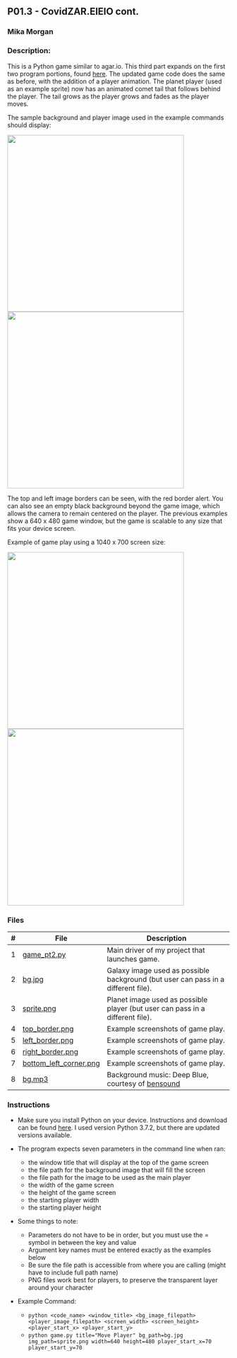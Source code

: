 ## P01.3 - CovidZAR.EIEIO cont.
### Mika Morgan
### Description:

This is a Python game similar to agar.io. This third part expands on the first two program portions, found [here](./../P01.2/README.md). The updated game code does the same as before, with the addition of a player animation. The planet player (used as an example sprite) now has an animated comet tail that follows behind the player. The tail grows as the player grows and fades as the player moves.


The sample background and player image used in the example commands should display:

<img src="top_border.png" width="400">
<img src="left_border.png" width="400">


The top and left image borders can be seen, with the red border alert. You can also see an empty black background beyond the game image, which allows the camera to remain centered on the player. The previous examples show a 640 x 480 game window, but the game is scalable to any size that fits your device screen. 


Example of game play using a 1040 x 700 screen size:

<img src="right_border.png" width="400">
<img src="bottom_left_corner.png" width="400">

### Files

|   #   | File            | Description                                        |
| :---: | --------------- | -------------------------------------------------- |
|   1   | [game_pt2.py](game_pt2.py)         | Main driver of my project that launches game.      |
|   2   | [bg.jpg](bg.jpg)           | Galaxy image used as possible background (but user can pass in a different file).     |
|   3   | [sprite.png](sprite.png)         | Planet image used as possible player (but user can pass in a different file).      |
|   4   | [top_border.png](top_border.png)         | Example screenshots of game play.      |
|   5   | [left_border.png](left_border.png)         | Example screenshots of game play.      |
|   6   | [right_border.png](right_border.png)         | Example screenshots of game play.      |
|   7   | [bottom_left_corner.png](bottom_left_corner.png)         | Example screenshots of game play.      |
|   8   | [bg.mp3](bg.mp3)         | Background music: Deep Blue, courtesy of [bensound](https://www.bensound.com)     |


### Instructions

- Make sure you install Python on your device. Instructions and download can be found [here](https://www.python.org/downloads/). I used version Python 3.7.2, but there are updated versions available.
  
- The program expects seven parameters in the command line when ran:
  - the window title that will display at the top of the game screen
  - the file path for the background image that will fill the screen
  - the file path for the image to be used as the main player
  - the width of the game screen
  - the height of the game screen
  - the starting player width
  - the starting player height

- Some things to note:
  - Parameters do not have to be in order, but you must use the = symbol in between the key and value
  - Argument key names must be entered exactly as the examples below
  - Be sure the file path is accessible from where you are calling (might have to include full path name)
  - PNG files work best for players, to preserve the transparent layer around your character

- Example Command:
    - `python <code_name> <window_title> <bg_image_filepath> <player_image_filepath> <screen_width> <screen_height> <player_start_x> <player_start_y>`
    - `python game.py title="Move Player" bg_path=bg.jpg img_path=sprite.png width=640 height=480 player_start_x=70 player_start_y=70`